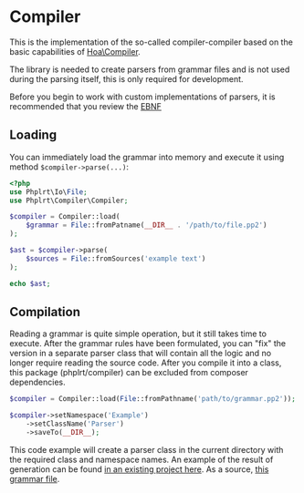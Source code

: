 # Compiler

This is the implementation of the so-called compiler-compiler based on 
the basic capabilities of [Hoa\Compiler](https://github.com/hoaproject/Compiler).

The library is needed to create parsers from grammar files and is not used 
during the parsing itself, this is only required for development.

Before you begin to work with custom implementations of parsers, it is 
recommended that you review the [EBNF](https://en.wikipedia.org/wiki/Extended_Backus%E2%80%93Naur_form)

## Loading

You can immediately load the grammar into memory and execute it 
using method `$compiler->parse(...)`:

```php
<?php
use Phplrt\Io\File;
use Phplrt\Compiler\Compiler;

$compiler = Compiler::load(
    $grammar = File::fromPatname(__DIR__ . '/path/to/file.pp2')
);

$ast = $compiler->parse(
    $sources = File::fromSources('example text')
);

echo $ast;
```

## Compilation

Reading a grammar is quite simple operation, but it still takes time 
to execute. After the grammar rules have been formulated, you can "fix" the version 
in a separate parser class that will contain all the logic and no longer require 
reading the source code. After you compile it into a class, this package (phplrt/compiler) 
can be excluded from composer dependencies.

```php
$compiler = Compiler::load(File::fromPathname('path/to/grammar.pp2'));

$compiler->setNamespace('Example')
    ->setClassName('Parser')
    ->saveTo(__DIR__);
```

This code example will create a parser class in the current directory 
with the required class and namespace names. An example of the result of generation 
can be found [in an existing project here](https://github.com/phplrt/phplrt/blob/master/src/Compiler/Grammar/Parser.php).
As a source, [this grammar file](https://github.com/phplrt/phplrt/blob/master/src/Compiler/Resources/pp2/grammar.pp2). 
